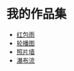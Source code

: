 # 我的作品集

* [红包雨](https://cavendish-deng.github.io/projects/Animation/red_rain/rain.html)
* [轮播图](https://cavendish-deng.github.io/projects/Animation/swipe/index.html)
* [照片墙](https://cavendish-deng.github.io/projects/Animation/photo_wall/index.html)
* [瀑布流](https://cavendish-deng.github.io/projects/Animation/layout/waterfall/index.html)
